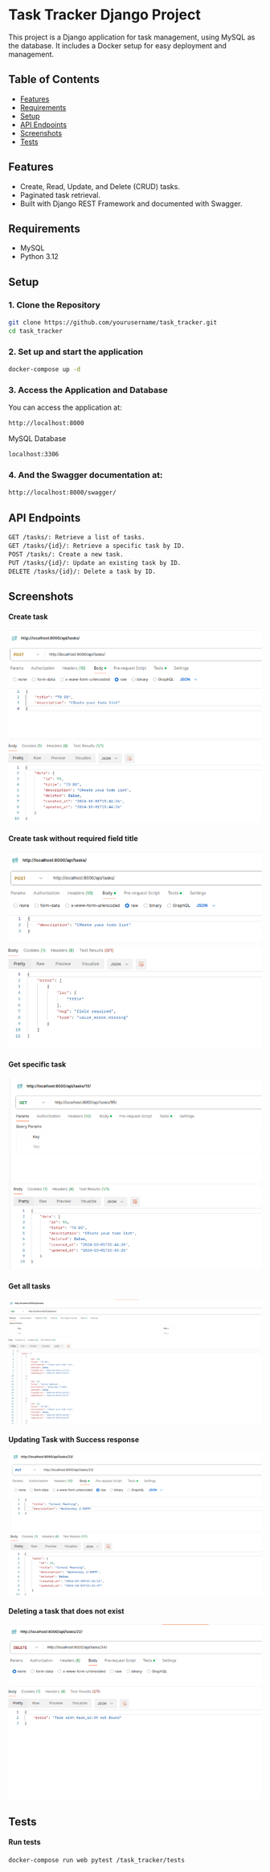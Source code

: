 # Task Tracker Django Project

This project is a Django application for task management, using MySQL as the database. It includes a Docker setup for easy deployment and management.

## Table of Contents
- [Features](#features)
- [Requirements](#requirements)
- [Setup](#setup)
- [API Endpoints](#api-endpoints)
- [Screenshots](#screenshots)
- [Tests](#tests)


## Features
- Create, Read, Update, and Delete (CRUD) tasks.
- Paginated task retrieval.
- Built with Django REST Framework and documented with Swagger.


## Requirements
- MySQL
- Python 3.12

## Setup

### 1. Clone the Repository
```bash
git clone https://github.com/yourusername/task_tracker.git
cd task_tracker
```

### 2. Set up and start the application
```bash
docker-compose up -d
```

### 3. Access the Application and Database
You can access the application at:
```bash
http://localhost:8000
```
MySQL Database
```bash
localhost:3306
```

### 4. And the Swagger documentation at:
```bash
http://localhost:8000/swagger/
```

## API Endpoints
```bash
GET /tasks/: Retrieve a list of tasks.
GET /tasks/{id}/: Retrieve a specific task by ID.
POST /tasks/: Create a new task.
PUT /tasks/{id}/: Update an existing task by ID.
DELETE /tasks/{id}/: Delete a task by ID.
```

## Screenshots

#### Create task
![create_task](assets/create_task.png)

#### Create task without required field title
![create_task_error](assets/create_task_error.png)

#### Get specific task
![get_task](assets/get_task.png)

#### Get all tasks
![get_all_tasks](assets/get_all_tasks.png)

#### Updating Task with Success response
![update_task](assets/update_task.png)

#### Deleting a task that does not exist
![delete_task](assets/delete_task_error.png)

## Tests
#### Run tests
```bash
docker-compose run web pytest /task_tracker/tests
```



